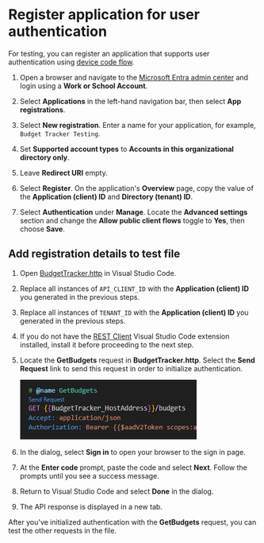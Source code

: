 # Register application for user authentication

For testing, you can register an application that supports user authentication using [device code flow](https://learn.microsoft.com/entra/identity-platform/v2-oauth2-device-code).

1. Open a browser and navigate to the [Microsoft Entra admin center](https://entra.microsoft.com) and login using a **Work or School Account**.

1. Select **Applications** in the left-hand navigation bar, then select **App registrations**.

1. Select **New registration**. Enter a name for your application, for example, `Budget Tracker Testing`.

1. Set **Supported account types** to **Accounts in this organizational directory only**.

1. Leave **Redirect URI** empty.

1. Select **Register**. On the application's **Overview** page, copy the value of the **Application (client) ID** and **Directory (tenant) ID**.

1. Select **Authentication** under **Manage**. Locate the **Advanced settings** section and change the **Allow public client flows** toggle to **Yes**, then choose **Save**.

## Add registration details to test file

1. Open [BudgetTracker.http](./api/BudgetTracker.http) in Visual Studio Code.

1. Replace all instances of `API_CLIENT_ID` with the **Application (client) ID** you generated in the previous steps.

1. Replace all instances of `TENANT_ID` with the **Application (client) ID** you generated in the previous steps.

1. If you do not have the [REST Client](https://marketplace.visualstudio.com/items?itemName=humao.rest-client) Visual Studio Code extension installed, install it before proceeding to the next step.

1. Locate the **GetBudgets** request in **BudgetTracker.http**. Select the **Send Request** link to send this request in order to initialize authentication.

    ![The GetBudgets request's Send Request link](images/rest-client-send.png)

1. In the dialog, select **Sign in** to open your browser to the sign in page.

1. At the **Enter code** prompt, paste the code and select **Next**. Follow the prompts until you see a success message.

1. Return to Visual Studio Code and select **Done** in the dialog.

1. The API response is displayed in a new tab.

After you've initialized authentication with the **GetBudgets** request, you can test the other requests in the file.
